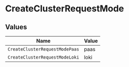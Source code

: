# CreateClusterRequestMode


## Values

| Name                           | Value                          |
| ------------------------------ | ------------------------------ |
| `CreateClusterRequestModePaas` | paas                           |
| `CreateClusterRequestModeLoki` | loki                           |